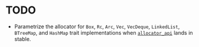 # TODO
- Parametrize the allocator for `Box`, `Rc`, `Arc`, `Vec`, `VecDeque`, `LinkedList`, 
  `BTreeMap`, and `HashMap` trait implementations when 
  [`allocator_api`](https://github.com/rust-lang/rust/issues/32838) lands in stable.